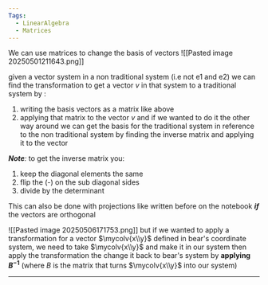 ```yaml
---
Tags:
  - LinearAlgebra
  - Matrices
---
```

We can use matrices to change the basis of vectors 
![[Pasted image 20250501211643.png]]

given a vector system in a non traditional system (i.e not e1 and e2)
we can find the transformation to get a vector $v$ in that system to a traditional system by :

1. writing the basis vectors as a matrix like above
2. applying that matrix to the vector $v$
and if we wanted to do it the other way around we can get the basis for the traditional system in reference to the non traditional system by finding the inverse matrix and applying it to the vector

***Note**:* to get the inverse matrix you:
1. keep the diagonal elements the same
2. flip the (-) on the sub diagonal sides
3. divide by the determinant

This can also be done with projections like written before on the notebook ***if*** the vectors are orthogonal

![[Pasted image 20250506171753.png]]
but if we wanted to apply a transformation for a vector $\mycolv{x\\y}$ defined in bear's coordinate system, we need to take $\mycolv{x\\y}$ and make it in our system then apply the transformation the change it back to bear's system by **applying $B^{-1}$** (where $B$ is the matrix that turns $\mycolv{x\\y}$ into our system)
___